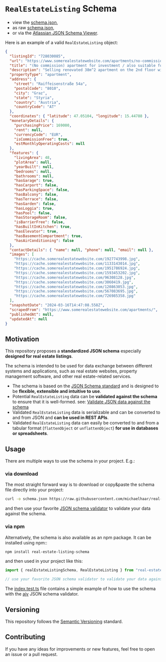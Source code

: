 # `RealEstateListing` Schema

- view the [schema.json](https://github.com/michaelhaar/real-estate-listing-schema/blob/main/schema.json),
- as raw [schema.json](https://raw.githubusercontent.com/michaelhaar/real-estate-listing-schema/main/schema.json),
- or via the [Atlassian JSON Schema Viewer](https://json-schema.app/view/%23?url=https%3A%2F%2Fraw.githubusercontent.com%2Fmichaelhaar%2Freal-estate-listing-schema%2Fmain%2Fschema.json).

Here is an example of a valid `RealEstateListing` object:

```json
{
  "listingId": "728030085",
  "url": "https://www.somerealestatewebsite.com/apartments/no-commission-apartment-for-investment-also-suitable-for-personal-use-728030085/",
  "title": "(No commission) apartment for investment / also suitable for personal use",
  "description": "Selling renovated 38m^2 apartment on the 2nd floor with elevator and loggia. The apartment also includes...",
  "propertyType": "apartment",
  "address": {
    "street": "Raiffeisenstraße 54a",
    "postalCode": "8010",
    "city": "Graz",
    "state": "Styria",
    "country": "Austria",
    "countryCode": "AT"
  },
  "coordinates": { "latitude": 47.05104, "longitude": 15.44788 },
  "monetaryDetails": {
    "purchasingPrice": 169000,
    "rent": null,
    "currencyCode": "EUR",
    "isCommissionFree": true,
    "estMonthlyOperatingCosts": null
  },
  "features": {
    "livingArea": 48,
    "plotArea": null,
    "yearBuilt": null,
    "bedrooms": null,
    "bathrooms": null,
    "hasGarage": true,
    "hasCarport": false,
    "hasParkingSpace": false,
    "hasBalcony": false,
    "hasTerrace": false,
    "hasGarden": false,
    "hasLoggia": true,
    "hasPool": false,
    "hasStorageRoom": false,
    "isBarrierFree": false,
    "hasBuiltInKitchen": true,
    "hasElevator": true,
    "hasBasementCompartment": true,
    "hasAirConditioning": false
  },
  "contactDetails": { "name": null, "phone": null, "email": null },
  "images": [
    "https://cache.somerealestatewebsite.com/1927743998.jpg",
    "https://cache.somerealestatewebsite.com/1133143014.jpg",
    "https://cache.somerealestatewebsite.com/1951786924.jpg",
    "https://cache.somerealestatewebsite.com/1593453202.jpg",
    "https://cache.somerealestatewebsite.com/96308128.jpg",
    "https://cache.somerealestatewebsite.com/3060419.jpg",
    "https://cache.somerealestatewebsite.com/120863053.jpg",
    "https://cache.somerealestatewebsite.com/567083695.jpg",
    "https://cache.somerealestatewebsite.com/726985358.jpg"
  ],
  "snapshotDate": "2024-03-16T14:47:08.558Z",
  "scrapedFrom": "https://www.somerealestatewebsite.com/apartments/",
  "publishedAt": null,
  "updatedAt": null
}
```

## Motivation

This repository proposes a **standardized JSON schema** especially **designed for real estate listings**.

The schema is intended to be used for data exchange between different systems and applications, such as real estate websites, property management software, and other real estate-related services.

- The schema is based on the [JSON Schema standard](https://json-schema.org/) and is designed to be **flexible, extensible and intuitive to use**.
- Potential `RealEstateListing` data can be **validated against the schema** to ensure that it is well-formed. see: [Validate JSON data against the schema](https://json-schema.org/learn/getting-started-step-by-step#validate)
- Validated `RealEstateListing` data is serializable and can be converted to and from JSON and **can be used in REST APIs**.
- Validated `RealEstateListing` data can easily be converted to and from a tabular format (`flattenObject` or `unflattenObject`) **for use in databases or spreadsheets**.

## Usage

There are multiple ways to use the schema in your project. E.g.:

### via download

The most straight forward way is to download or copy&paste the schema file directly into your project:

```bash
curl -o schema.json https://raw.githubusercontent.com/michaelhaar/real-estate-listing-schema/main/schema.json
```

and then use your favorite [JSON schema validator](https://json-schema.org/implementations) to validate your data against the schema.

### via npm

Alternatively, the schema is also available as an npm package. It can be installed using npm::

```bash
npm install real-estate-listing-schema
```

and then used in your project like this:

```javascript
import { realEstateListingSchema, RealEstateListing } from "real-estate-listing-schema";

// use your favorite JSON schema validator to validate your data against the schema
```

The [index.test.ts](https://github.com/michaelhaar/real-estate-listing-schema/blob/main/src/index.test.ts) file contains a simple example of how to use the schema with the [ajv](https://www.npmjs.com/package/ajv) JSON schema validator.

## Versioning

This repository follows the [Semantic Versioning](https://semver.org/) standard.

## Contributing

If you have any ideas for improvements or new features, feel free to open an issue or a pull request.
